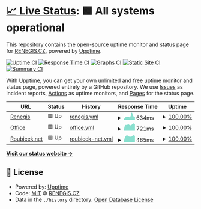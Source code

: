 # [📈 Live Status](https://renegis.github.io/upptime): <!--live status--> **🟩 All systems operational**

This repository contains the open-source uptime monitor and status page for [RENEGIS.CZ](https://renegis.github.io/upptime), powered by [Upptime](https://github.com/upptime/upptime).

[![Uptime CI](https://github.com/renegis/upptime/workflows/Uptime%20CI/badge.svg)](https://github.com/renegis/upptime/actions?query=workflow%3A%22Uptime+CI%22)
[![Response Time CI](https://github.com/renegis/upptime/workflows/Response%20Time%20CI/badge.svg)](https://github.com/renegis/upptime/actions?query=workflow%3A%22Response+Time+CI%22)
[![Graphs CI](https://github.com/renegis/upptime/workflows/Graphs%20CI/badge.svg)](https://github.com/renegis/upptime/actions?query=workflow%3A%22Graphs+CI%22)
[![Static Site CI](https://github.com/renegis/upptime/workflows/Static%20Site%20CI/badge.svg)](https://github.com/renegis/upptime/actions?query=workflow%3A%22Static+Site+CI%22)
[![Summary CI](https://github.com/renegis/upptime/workflows/Summary%20CI/badge.svg)](https://github.com/renegis/upptime/actions?query=workflow%3A%22Summary+CI%22)

With [Upptime](https://upptime.js.org), you can get your own unlimited and free uptime monitor and status page, powered entirely by a GitHub repository. We use [Issues](https://github.com/renegis/upptime/issues) as incident reports, [Actions](https://github.com/renegis/upptime/actions) as uptime monitors, and [Pages](https://renegis.github.io/upptime) for the status page.

<!--start: status pages-->
<!-- This summary is generated by Upptime (https://github.com/upptime/upptime) -->
<!-- Do not edit this manually, your changes will be overwritten -->
<!-- prettier-ignore -->
| URL | Status | History | Response Time | Uptime |
| --- | ------ | ------- | ------------- | ------ |
| <img alt="" src="https://icons.duckduckgo.com/ip3/www.renegis.cz.ico" height="13"> [Renegis](https://www.renegis.cz) | 🟩 Up | [renegis.yml](https://github.com/renegis/upptime/commits/HEAD/history/renegis.yml) | <details><summary><img alt="Response time graph" src="./graphs/renegis/response-time-week.png" height="20"> 634ms</summary><br><a href="https://renegis.github.io/upptime/history/renegis"><img alt="Response time 664" src="https://img.shields.io/endpoint?url=https%3A%2F%2Fraw.githubusercontent.com%2Frenegis%2Fupptime%2FHEAD%2Fapi%2Frenegis%2Fresponse-time.json"></a><br><a href="https://renegis.github.io/upptime/history/renegis"><img alt="24-hour response time 485" src="https://img.shields.io/endpoint?url=https%3A%2F%2Fraw.githubusercontent.com%2Frenegis%2Fupptime%2FHEAD%2Fapi%2Frenegis%2Fresponse-time-day.json"></a><br><a href="https://renegis.github.io/upptime/history/renegis"><img alt="7-day response time 634" src="https://img.shields.io/endpoint?url=https%3A%2F%2Fraw.githubusercontent.com%2Frenegis%2Fupptime%2FHEAD%2Fapi%2Frenegis%2Fresponse-time-week.json"></a><br><a href="https://renegis.github.io/upptime/history/renegis"><img alt="30-day response time 615" src="https://img.shields.io/endpoint?url=https%3A%2F%2Fraw.githubusercontent.com%2Frenegis%2Fupptime%2FHEAD%2Fapi%2Frenegis%2Fresponse-time-month.json"></a><br><a href="https://renegis.github.io/upptime/history/renegis"><img alt="1-year response time 563" src="https://img.shields.io/endpoint?url=https%3A%2F%2Fraw.githubusercontent.com%2Frenegis%2Fupptime%2FHEAD%2Fapi%2Frenegis%2Fresponse-time-year.json"></a></details> | <details><summary><a href="https://renegis.github.io/upptime/history/renegis">100.00%</a></summary><a href="https://renegis.github.io/upptime/history/renegis"><img alt="All-time uptime 91.21%" src="https://img.shields.io/endpoint?url=https%3A%2F%2Fraw.githubusercontent.com%2Frenegis%2Fupptime%2FHEAD%2Fapi%2Frenegis%2Fuptime.json"></a><br><a href="https://renegis.github.io/upptime/history/renegis"><img alt="24-hour uptime 100.00%" src="https://img.shields.io/endpoint?url=https%3A%2F%2Fraw.githubusercontent.com%2Frenegis%2Fupptime%2FHEAD%2Fapi%2Frenegis%2Fuptime-day.json"></a><br><a href="https://renegis.github.io/upptime/history/renegis"><img alt="7-day uptime 100.00%" src="https://img.shields.io/endpoint?url=https%3A%2F%2Fraw.githubusercontent.com%2Frenegis%2Fupptime%2FHEAD%2Fapi%2Frenegis%2Fuptime-week.json"></a><br><a href="https://renegis.github.io/upptime/history/renegis"><img alt="30-day uptime 99.93%" src="https://img.shields.io/endpoint?url=https%3A%2F%2Fraw.githubusercontent.com%2Frenegis%2Fupptime%2FHEAD%2Fapi%2Frenegis%2Fuptime-month.json"></a><br><a href="https://renegis.github.io/upptime/history/renegis"><img alt="1-year uptime 99.31%" src="https://img.shields.io/endpoint?url=https%3A%2F%2Fraw.githubusercontent.com%2Frenegis%2Fupptime%2FHEAD%2Fapi%2Frenegis%2Fuptime-year.json"></a></details>
| <img alt="" src="https://icons.duckduckgo.com/ip3/office.roubicek.net.ico" height="13"> [Office](https://office.roubicek.net) | 🟩 Up | [office.yml](https://github.com/renegis/upptime/commits/HEAD/history/office.yml) | <details><summary><img alt="Response time graph" src="./graphs/office/response-time-week.png" height="20"> 721ms</summary><br><a href="https://renegis.github.io/upptime/history/office"><img alt="Response time 720" src="https://img.shields.io/endpoint?url=https%3A%2F%2Fraw.githubusercontent.com%2Frenegis%2Fupptime%2FHEAD%2Fapi%2Foffice%2Fresponse-time.json"></a><br><a href="https://renegis.github.io/upptime/history/office"><img alt="24-hour response time 742" src="https://img.shields.io/endpoint?url=https%3A%2F%2Fraw.githubusercontent.com%2Frenegis%2Fupptime%2FHEAD%2Fapi%2Foffice%2Fresponse-time-day.json"></a><br><a href="https://renegis.github.io/upptime/history/office"><img alt="7-day response time 721" src="https://img.shields.io/endpoint?url=https%3A%2F%2Fraw.githubusercontent.com%2Frenegis%2Fupptime%2FHEAD%2Fapi%2Foffice%2Fresponse-time-week.json"></a><br><a href="https://renegis.github.io/upptime/history/office"><img alt="30-day response time 705" src="https://img.shields.io/endpoint?url=https%3A%2F%2Fraw.githubusercontent.com%2Frenegis%2Fupptime%2FHEAD%2Fapi%2Foffice%2Fresponse-time-month.json"></a><br><a href="https://renegis.github.io/upptime/history/office"><img alt="1-year response time 725" src="https://img.shields.io/endpoint?url=https%3A%2F%2Fraw.githubusercontent.com%2Frenegis%2Fupptime%2FHEAD%2Fapi%2Foffice%2Fresponse-time-year.json"></a></details> | <details><summary><a href="https://renegis.github.io/upptime/history/office">100.00%</a></summary><a href="https://renegis.github.io/upptime/history/office"><img alt="All-time uptime 98.71%" src="https://img.shields.io/endpoint?url=https%3A%2F%2Fraw.githubusercontent.com%2Frenegis%2Fupptime%2FHEAD%2Fapi%2Foffice%2Fuptime.json"></a><br><a href="https://renegis.github.io/upptime/history/office"><img alt="24-hour uptime 100.00%" src="https://img.shields.io/endpoint?url=https%3A%2F%2Fraw.githubusercontent.com%2Frenegis%2Fupptime%2FHEAD%2Fapi%2Foffice%2Fuptime-day.json"></a><br><a href="https://renegis.github.io/upptime/history/office"><img alt="7-day uptime 100.00%" src="https://img.shields.io/endpoint?url=https%3A%2F%2Fraw.githubusercontent.com%2Frenegis%2Fupptime%2FHEAD%2Fapi%2Foffice%2Fuptime-week.json"></a><br><a href="https://renegis.github.io/upptime/history/office"><img alt="30-day uptime 99.93%" src="https://img.shields.io/endpoint?url=https%3A%2F%2Fraw.githubusercontent.com%2Frenegis%2Fupptime%2FHEAD%2Fapi%2Foffice%2Fuptime-month.json"></a><br><a href="https://renegis.github.io/upptime/history/office"><img alt="1-year uptime 99.31%" src="https://img.shields.io/endpoint?url=https%3A%2F%2Fraw.githubusercontent.com%2Frenegis%2Fupptime%2FHEAD%2Fapi%2Foffice%2Fuptime-year.json"></a></details>
| <img alt="" src="https://icons.duckduckgo.com/ip3/www.roubicek.net.ico" height="13"> [Roubicek.net](https://www.roubicek.net) | 🟩 Up | [roubicek-net.yml](https://github.com/renegis/upptime/commits/HEAD/history/roubicek-net.yml) | <details><summary><img alt="Response time graph" src="./graphs/roubicek-net/response-time-week.png" height="20"> 465ms</summary><br><a href="https://renegis.github.io/upptime/history/roubicek-net"><img alt="Response time 526" src="https://img.shields.io/endpoint?url=https%3A%2F%2Fraw.githubusercontent.com%2Frenegis%2Fupptime%2FHEAD%2Fapi%2Froubicek-net%2Fresponse-time.json"></a><br><a href="https://renegis.github.io/upptime/history/roubicek-net"><img alt="24-hour response time 478" src="https://img.shields.io/endpoint?url=https%3A%2F%2Fraw.githubusercontent.com%2Frenegis%2Fupptime%2FHEAD%2Fapi%2Froubicek-net%2Fresponse-time-day.json"></a><br><a href="https://renegis.github.io/upptime/history/roubicek-net"><img alt="7-day response time 465" src="https://img.shields.io/endpoint?url=https%3A%2F%2Fraw.githubusercontent.com%2Frenegis%2Fupptime%2FHEAD%2Fapi%2Froubicek-net%2Fresponse-time-week.json"></a><br><a href="https://renegis.github.io/upptime/history/roubicek-net"><img alt="30-day response time 468" src="https://img.shields.io/endpoint?url=https%3A%2F%2Fraw.githubusercontent.com%2Frenegis%2Fupptime%2FHEAD%2Fapi%2Froubicek-net%2Fresponse-time-month.json"></a><br><a href="https://renegis.github.io/upptime/history/roubicek-net"><img alt="1-year response time 482" src="https://img.shields.io/endpoint?url=https%3A%2F%2Fraw.githubusercontent.com%2Frenegis%2Fupptime%2FHEAD%2Fapi%2Froubicek-net%2Fresponse-time-year.json"></a></details> | <details><summary><a href="https://renegis.github.io/upptime/history/roubicek-net">100.00%</a></summary><a href="https://renegis.github.io/upptime/history/roubicek-net"><img alt="All-time uptime 90.55%" src="https://img.shields.io/endpoint?url=https%3A%2F%2Fraw.githubusercontent.com%2Frenegis%2Fupptime%2FHEAD%2Fapi%2Froubicek-net%2Fuptime.json"></a><br><a href="https://renegis.github.io/upptime/history/roubicek-net"><img alt="24-hour uptime 100.00%" src="https://img.shields.io/endpoint?url=https%3A%2F%2Fraw.githubusercontent.com%2Frenegis%2Fupptime%2FHEAD%2Fapi%2Froubicek-net%2Fuptime-day.json"></a><br><a href="https://renegis.github.io/upptime/history/roubicek-net"><img alt="7-day uptime 100.00%" src="https://img.shields.io/endpoint?url=https%3A%2F%2Fraw.githubusercontent.com%2Frenegis%2Fupptime%2FHEAD%2Fapi%2Froubicek-net%2Fuptime-week.json"></a><br><a href="https://renegis.github.io/upptime/history/roubicek-net"><img alt="30-day uptime 99.94%" src="https://img.shields.io/endpoint?url=https%3A%2F%2Fraw.githubusercontent.com%2Frenegis%2Fupptime%2FHEAD%2Fapi%2Froubicek-net%2Fuptime-month.json"></a><br><a href="https://renegis.github.io/upptime/history/roubicek-net"><img alt="1-year uptime 99.31%" src="https://img.shields.io/endpoint?url=https%3A%2F%2Fraw.githubusercontent.com%2Frenegis%2Fupptime%2FHEAD%2Fapi%2Froubicek-net%2Fuptime-year.json"></a></details>

<!--end: status pages-->

[**Visit our status website →**](https://renegis.github.io/upptime)

## 📄 License

- Powered by: [Upptime](https://github.com/upptime/upptime)
- Code: [MIT](./LICENSE) © [RENEGIS.CZ](https://renegis.github.io/upptime)
- Data in the `./history` directory: [Open Database License](https://opendatacommons.org/licenses/odbl/1-0/)
